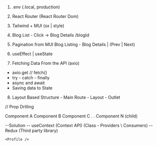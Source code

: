 
1. .env
 (.local, production)

2. React Router (React Router Dom)

3. Tailwind + MUI (sx | style)

4. Blog List - Click -> Blog Details /blogId

5. Pagination from MUI Blog Listing - Blog Details | (Prev | Next)

6. useEffect | useState 

7. Fetching Data From the API (axio)
- axio.get // fetch()
- try - catch - finally
- async and await 
- Saving data to State 

8. Layout Based Structure - Main Route - Layout - Outlet

// Prop Drilling

Component A
Component B
Component C
.
.
Component N (child)

--Solution
-- useContext (Context API)
   (Class - Providers \ Consumers)
-- Redux (Third party library)

 
    <Profile />
 